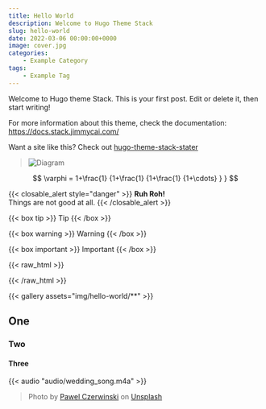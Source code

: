 ```yaml
---
title: Hello World
description: Welcome to Hugo Theme Stack
slug: hello-world
date: 2022-03-06 00:00:00+0000
image: cover.jpg
categories:
    - Example Category
tags:
    - Example Tag
---
```


Welcome to Hugo theme Stack. This is your first post. Edit or delete it, then start writing!

For more information about this theme, check the documentation: https://docs.stack.jimmycai.com/

Want a site like this? Check out [hugo-theme-stack-stater](https://github.com/CaiJimmy/hugo-theme-stack-starter)

> ![Diagram](https://kroki.io/plantuml/svg/eNpljzEPgjAQhff-iguTDFQlcYMmuru5mwNO0tCWhjY6GP-7LRJTdHvv7r67d26QxuKEGiY0gyML5Y65b7GzEvblIalYbAfs6SK9oqOSvdFkPCi6ecYmaj2aXhFkZ5QmgycD2Ogg-V3SI4_OyTjgR5OzVwqc0NECNEHydtR2NGH3TK2dHjtSP3zViPmQd9W2ERmgg-iv3jGW4MC5-L-wTEJdi1XeRENRiFWOtMfnrclriQ5gJD-Z3x9beAM=)

$$
 \varphi = 1+\frac{1} {1+\frac{1} {1+\frac{1} {1+\cdots} } } 
$$

{{< closable_alert style="danger" >}}
**Ruh Roh!**
<br />
Things are not good at all.
{{< /closable_alert >}}

{{< box tip >}}
  Tip
{{< /box >}}

{{< box warning >}}
  Warning
{{< /box >}}

{{< box important >}}
  Important
{{< /box >}}

{{< raw_html >}}
<p id="demo"></p>
<script>
        document.getElementById("demo").innerHTML = Math.random();
</script>
{{< /raw_html >}}

{{< gallery assets="img/hello-world/**" >}}

## One
### Two
#### Three

{{< audio "audio/wedding_song.m4a" >}}

> Photo by [Pawel Czerwinski](https://unsplash.com/@pawel_czerwinski) on [Unsplash](https://unsplash.com/)
